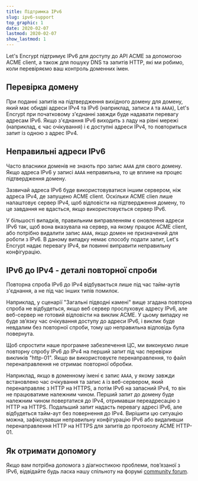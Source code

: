 ```yaml
---
title: Підтримка IPv6
slug: ipv6-support
top_graphic: 1
date: 2020-02-07
lastmod: 2020-02-07
show_lastmod: 1
---
```



Let's Encrypt підтримує IPv6 для доступу до API ACME за допомогою ACME client, а також для пошуку DNS та запитів HTTP, які ми робимо, коли перевіряємо ваш контроль доменних імен.

## Перевірка домену

При поданні запитів на підтвердження вихідного домену для домену, який має обидві адреси IPv4 та IPv6 (наприклад, записи `A` та `AAAA`), Let's Encrypt при початковому з'єднанні завжди буде надавати перевагу адресам IPv6. Якщо з'єднання IPv6 виходить з ладу на рівні мережі (наприклад, є час очікування) і є доступні адреси IPv4, то повториться запит із одною з адрес IPv4.

## Неправильні адреси IPv6

Часто власники доменів не знають про запис `AAAA` для свого домену. Якщо адреса IPv6 у записі `AAAA` неправильна, то це вплине на процес підтвердження домену.

Зазвичай адреса IPv6 буде використовуватися іншим сервером, ніж адреса IPv4, де запущено ACME client. Оскільки ACME clien лише налаштовує сервер IPv4, щоб відповісти на підтвердження домену, то це завдання не вдасться, якщо використовується сервер IPv6.

У більшості випадків, правильним виправленням є оновлення адреси IPv6 так, щоб вона вказувала на сервер, на якому працює ACME client, або потрібно видалити запис `AAAA`, якщо домен не призначений для роботи з IPv6. В даному випадку немає способу подати запит, Let's Encrypt надає перевагу IPv4, ви повинні виправити неправильну конфігурацію.

## IPv6 до IPv4 - деталі повторної спроби

Повторна спроба IPv6 до IPv4 відбувається лише під час тайм-аутів з'єднання, а не під час інших типів помилок.

Наприклад, у сценарії "Загальні підводні камені" вище згадана повторна спроба не відбудеться, якщо веб сервер прослуховує адресу IPv6, але веб-сервер не готовий відповісти на виклик ACME. У цьому випадку не буде зв’язку час очікування доступу до адреси IPv6, і виклик буде невдалим без повторної спроби, тому що неправильна відповідь була повернута.

Щоб спростити наше програмне забезпечення ЦС, ми виконуємо лише повторну спробу IPv6 до IPv4 на перший запит під час перевірки викликів "http-01". Якщо ви використовуєте перенаправлення, то файл перенаправлення не отримає повторної обробки.

Наприклад, якщо в доменному імені є запис `AAAA`, у якому завжди встановлено час очікування та запис `A` із веб-сервером, який перенаправляє з HTTP на HTTPS, а потім IPv6 на запасний IPv4, то він не працюватиме належним чином. Перший запит до домену буде належним чином повертатися до IPv4, отримавши переадресацію з HTTP на HTTPS. Подальший запит надасть перевагу адресі IPv6, але відбудеться тайм-аут без повернення до IPv4. Вирішити цю ситуацію можна, зафіксувавши неправильну конфігурацію IPv6 або видаливши перенаправлення HTTP на HTTPS для запитів до протоколу ACME HTTP-01.

## Як отримати допомогу

Якщо вам потрібна допомога з діагностикою проблеми, пов’язаної з IPv6, відвідайте будь ласка нашу спільноту на форумі [community forum](https://community.letsencrypt.org).

